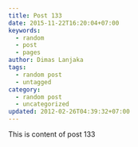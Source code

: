 ```yaml
---
title: Post 133
date: 2015-11-22T16:20:04+07:00
keywords:
  - random
  - post
  - pages
author: Dimas Lanjaka
tags:
  - random post
  - untagged
category:
  - random post
  - uncategorized
updated: 2012-02-26T04:39:32+07:00
---
```

This is content of post 133